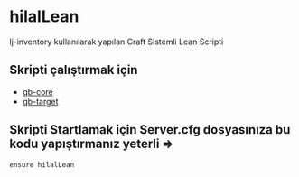# hilalLean
lj-inventory kullanılarak yapılan Craft Sistemli Lean Scripti


## Skripti çalıştırmak için

- [qb-core](https://github.com/qbcore-framework/qb-core)
- [qb-target](https://github.com/qbcore-framework/qb-target)

## Skripti Startlamak için Server.cfg dosyasınıza bu kodu yapıştırmanız yeterli =>

```
ensure hilalLean
```
